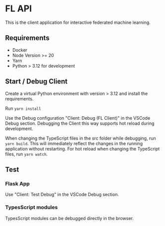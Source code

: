 # FL API

This is the client application for interactive federated machine learning.

## Requirements

- Docker
- Node Version >= 20
- Yarn
- Python > 3.12 for development

## Start / Debug Client

Create a virtual Python environment with version > 3.12 and install the requirements.

Run `yarn install`

Use the Debug configuration "Client: Debug (FL Client)" in the VSCode Debug section. Debugging the Client this way supports hot reload during development.

When changing the TypeScript files in the src folder while debugging, run `yarn build`. This will immediately reflect the changes in the running application without restarting.
For hot reload when changing the TypeScript files, run `yarn watch`.

## Test

### Flask App

Use "Client: Test Debug" in the VSCode Debug section.

### TypesScript modules

TypesScript modules can be debugged directly in the browser.
